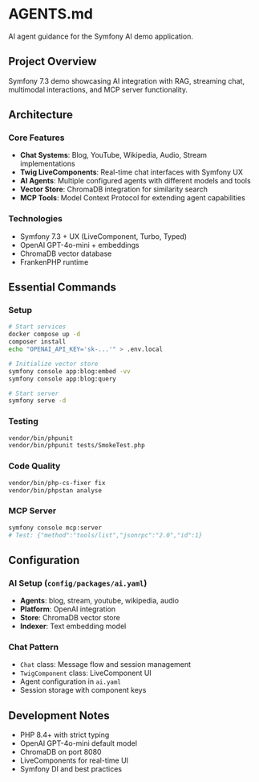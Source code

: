 # AGENTS.md

AI agent guidance for the Symfony AI demo application.

## Project Overview

Symfony 7.3 demo showcasing AI integration with RAG, streaming chat, multimodal interactions, and MCP server functionality.

## Architecture

### Core Features
- **Chat Systems**: Blog, YouTube, Wikipedia, Audio, Stream implementations
- **Twig LiveComponents**: Real-time chat interfaces with Symfony UX
- **AI Agents**: Multiple configured agents with different models and tools
- **Vector Store**: ChromaDB integration for similarity search
- **MCP Tools**: Model Context Protocol for extending agent capabilities

### Technologies
- Symfony 7.3 + UX (LiveComponent, Turbo, Typed)
- OpenAI GPT-4o-mini + embeddings
- ChromaDB vector database
- FrankenPHP runtime

## Essential Commands

### Setup
```bash
# Start services
docker compose up -d
composer install
echo "OPENAI_API_KEY='sk-...'" > .env.local

# Initialize vector store
symfony console app:blog:embed -vv
symfony console app:blog:query

# Start server
symfony serve -d
```

### Testing
```bash
vendor/bin/phpunit
vendor/bin/phpunit tests/SmokeTest.php
```

### Code Quality
```bash
vendor/bin/php-cs-fixer fix
vendor/bin/phpstan analyse
```

### MCP Server
```bash
symfony console mcp:server
# Test: {"method":"tools/list","jsonrpc":"2.0","id":1}
```

## Configuration

### AI Setup (`config/packages/ai.yaml`)
- **Agents**: blog, stream, youtube, wikipedia, audio
- **Platform**: OpenAI integration
- **Store**: ChromaDB vector store
- **Indexer**: Text embedding model

### Chat Pattern
- `Chat` class: Message flow and session management
- `TwigComponent` class: LiveComponent UI
- Agent configuration in `ai.yaml`
- Session storage with component keys

## Development Notes

- PHP 8.4+ with strict typing
- OpenAI GPT-4o-mini default model
- ChromaDB on port 8080
- LiveComponents for real-time UI
- Symfony DI and best practices